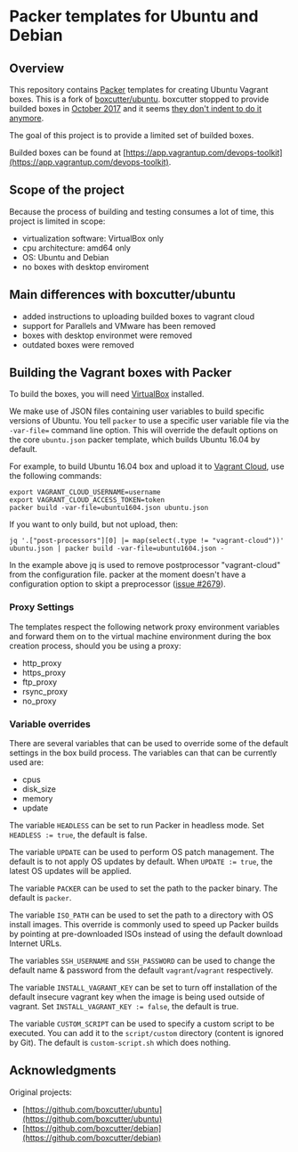 # Packer templates for Ubuntu and Debian

## Overview

This repository contains [Packer](https://packer.io/) templates for creating Ubuntu Vagrant boxes.
This is a fork of [boxcutter/ubuntu](https://github.com/boxcutter/ubuntu).  boxcutter stopped
to provide builded boxes in [October 2017](https://github.com/boxcutter/ubuntu/commit/d7c9ecbd525ec57b94be79ead388909a7cb7c7b4)
and it seems [they don't indent to do it anymore](https://github.com/boxcutter/ubuntu/issues/133).

The goal of this project is to provide a limited set of builded boxes.

Builded boxes can be found at [https://app.vagrantup.com/devops-toolkit](https://app.vagrantup.com/devops-toolkit).

## Scope of the project

Because the process of building and testing consumes a lot of time,
this project is limited in scope:

- virtualization software: VirtualBox only
- cpu architecture: amd64 only
- OS: Ubuntu and Debian
- no boxes with desktop enviroment

## Main differences with boxcutter/ubuntu

- added instructions to uploading builded boxes to vagrant cloud
- support for Parallels and VMware has been removed
- boxes with desktop environmet were removed
- outdated boxes were removed

## Building the Vagrant boxes with Packer

To build the boxes, you will need [VirtualBox](https://www.virtualbox.org/wiki/Downloads)
installed.

We make use of JSON files containing user variables to build specific versions of Ubuntu.
You tell `packer` to use a specific user variable file via the `-var-file=` command line
option.  This will override the default options on the core `ubuntu.json` packer template,
which builds Ubuntu 16.04 by default.

For example, to build Ubuntu 16.04 box and upload it to [Vagrant Cloud](https://app.vagrantup.com/),
use the following commands:

```
export VAGRANT_CLOUD_USERNAME=username
export VAGRANT_CLOUD_ACCESS_TOKEN=token
packer build -var-file=ubuntu1604.json ubuntu.json
```

If you want to only build, but not upload, then:

```
jq '.["post-processors"][0] |= map(select(.type != "vagrant-cloud"))' ubuntu.json | packer build -var-file=ubuntu1604.json -
```

In the example above jq is used to remove postprocessor "vagrant-cloud" from the configuration file.
packer at the moment doesn't have a configuration option to skipt a preprocessor ([issue #2679](https://github.com/hashicorp/packer/issues/2679)).

### Proxy Settings

The templates respect the following network proxy environment variables
and forward them on to the virtual machine environment during the box creation
process, should you be using a proxy:

* http_proxy
* https_proxy
* ftp_proxy
* rsync_proxy
* no_proxy

### Variable overrides

There are several variables that can be used to override some of the default
settings in the box build process. The variables can that can be currently
used are:

* cpus
* disk_size
* memory
* update

The variable `HEADLESS` can be set to run Packer in headless mode.
Set `HEADLESS := true`, the default is false.

The variable `UPDATE` can be used to perform OS patch management.  The
default is to not apply OS updates by default.  When `UPDATE := true`,
the latest OS updates will be applied.

The variable `PACKER` can be used to set the path to the packer binary.
The default is `packer`.

The variable `ISO_PATH` can be used to set the path to a directory with
OS install images. This override is commonly used to speed up Packer builds
by pointing at pre-downloaded ISOs instead of using the default download
Internet URLs.

The variables `SSH_USERNAME` and `SSH_PASSWORD` can be used to change the
 default name & password from the default `vagrant`/`vagrant` respectively.

The variable `INSTALL_VAGRANT_KEY` can be set to turn off installation of the
default insecure vagrant key when the image is being used outside of vagrant.
Set `INSTALL_VAGRANT_KEY := false`, the default is true.

The variable `CUSTOM_SCRIPT` can be used to specify a custom script
to be executed. You can add it to the `script/custom` directory (content
is ignored by Git).
The default is `custom-script.sh` which does nothing.

## Acknowledgments

Original projects:
- [https://github.com/boxcutter/ubuntu](https://github.com/boxcutter/ubuntu)
- [https://github.com/boxcutter/debian](https://github.com/boxcutter/debian)
